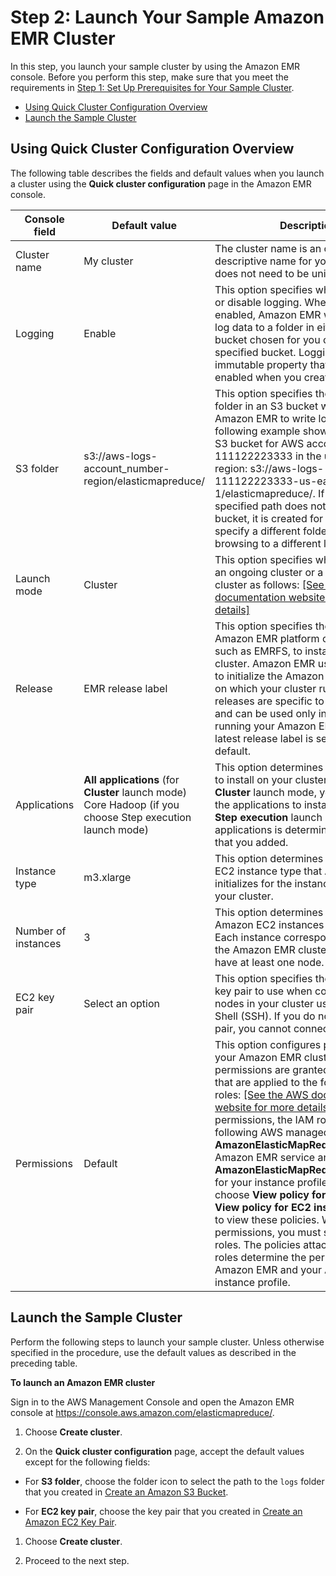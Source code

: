 # Step 2: Launch Your Sample Amazon EMR Cluster<a name="emr-gs-launch-sample-cluster"></a>

 In this step, you launch your sample cluster by using the Amazon EMR console\. Before you perform this step, make sure that you meet the requirements in [Step 1: Set Up Prerequisites for Your Sample Cluster](emr-gs-prerequisites.md)\.


+ [Using Quick Cluster Configuration Overview](#emr-gs-quick-cluster-options)
+ [Launch the Sample Cluster](#emr-gs-launch-quick-cluster)

## Using Quick Cluster Configuration Overview<a name="emr-gs-quick-cluster-options"></a>

The following table describes the fields and default values when you launch a cluster using the **Quick cluster configuration** page in the Amazon EMR console\.


| Console field | Default value | Description | 
| --- | --- | --- | 
| Cluster name | My cluster | The cluster name is an optional, descriptive name for your cluster that does not need to be unique\. | 
| Logging | Enable | This option specifies whether to enable or disable logging\. When logging is enabled, Amazon EMR writes detailed log data to a folder in either a S3 bucket chosen for you or your own specified bucket\. Logging is an immutable property that can only be enabled when you create the cluster\. | 
| S3 folder | s3://aws\-logs\-account\_number\-region/elasticmapreduce/ | This option specifies the path to a folder in an S3 bucket where you want Amazon EMR to write log data\. The following example shows a path to an S3 bucket for AWS account ID 111122223333 in the us\-east\-1 region: s3://aws\-logs\-111122223333\-us\-east\-1/elasticmapreduce/\.   If the folder in the specified path does not exist in the bucket, it is created for you\. You can specify a different folder by typing or browsing to a different location\.  | 
| Launch mode | Cluster | This option specifies whether to launch an ongoing cluster or a transient cluster as follows:  [\[See the AWS documentation website for more details\]](http://docs.aws.amazon.com/emr/latest/ManagementGuide/emr-gs-launch-sample-cluster.html)  | 
| Release | EMR release label | This option specifies the software and Amazon EMR platform components, such as EMRFS, to install on your cluster\. Amazon EMR uses the release to initialize the Amazon EC2 instances on which your cluster runs\. These releases are specific to Amazon EMR and can be used only in the context of running your Amazon EMR cluster\. The latest release label is selected by default\. | 
| Applications | **All applications** \(for **Cluster** launch mode\) Core Hadoop \(if you choose Step execution launch mode\) | This option determines the applications to install on your cluster\. If you chose **Cluster** launch mode, you can select the applications to install\. If you chose **Step execution** launch mode, the list of applications is determined by the steps that you added\. | 
| Instance type | m3\.xlarge | This option determines the Amazon EC2 instance type that Amazon EMR initializes for the instances that run in your cluster\. | 
| Number of instances | 3 | This option determines the number of Amazon EC2 instances to initialize\. Each instance corresponds to a node in the Amazon EMR cluster\. You must have at least one node\. | 
| EC2 key pair | Select an option | This option specifies the Amazon EC2 key pair to use when connecting to the nodes in your cluster using Secure Shell \(SSH\)\. If you do not select a key pair, you cannot connect to the cluster\. | 
| Permissions | Default | This option configures permissions for your Amazon EMR cluster\. These permissions are granted using policies that are applied to the following IAM roles:  [\[See the AWS documentation website for more details\]](http://docs.aws.amazon.com/emr/latest/ManagementGuide/emr-gs-launch-sample-cluster.html) With **Default** permissions, the IAM roles use the following AWS managed policies: **AmazonElasticMapReduceRole** for the Amazon EMR service and **AmazonElasticMapReduceforEC2Role** for your instance profile\. You can choose **View policy for EMR role** or **View policy for EC2 instance profile** to view these policies\.  With **Custom** permissions, you must select existing roles\. The policies attached to those roles determine the permissions for Amazon EMR and your Amazon EC2 instance profile\.   | 

## Launch the Sample Cluster<a name="emr-gs-launch-quick-cluster"></a>

Perform the following steps to launch your sample cluster\. Unless otherwise specified in the procedure, use the default values as described in the preceding table\.<a name="emr-gs-launch-emr-cluster"></a>

**To launch an Amazon EMR cluster**

Sign in to the AWS Management Console and open the Amazon EMR console at [https://console\.aws\.amazon\.com/elasticmapreduce/](https://console.aws.amazon.com/elasticmapreduce/)\.

1. Choose **Create cluster**\.

1.  On the **Quick cluster configuration** page, accept the default values except for the following fields: 

   + For **S3 folder**, choose the folder icon to select the path to the `logs` folder that you created in [Create an Amazon S3 Bucket](emr-gs-prerequisites.md#emr-gs-create-bucket)\. 

   + For **EC2 key pair**, choose the key pair that you created in [Create an Amazon EC2 Key Pair](emr-gs-prerequisites.md#emr-gs-key-pair)\.

1. Choose **Create cluster**\. 

1. Proceed to the next step\. 